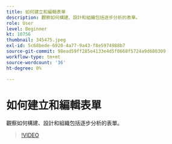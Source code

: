 ```yaml
---
title: 如何建立和編輯表單
description: 觀察如何構建、設計和組織包括逐步分析的表單。
role: User
level: Beginner
kt: 10756
thumbnail: 345475.jpeg
exl-id: 5c68bede-6920-4a77-9a43-f8e5974988b7
source-git-commit: 98ead59ff285e4133e4d5f0668f5724a9d680309
workflow-type: tm+mt
source-wordcount: '36'
ht-degree: 0%

---
```


# 如何建立和編輯表單

觀察如何構建、設計和組織包括逐步分析的表單。

>[!VIDEO](https://video.tv.adobe.com/v/345475/?quality=12&learn=on)
